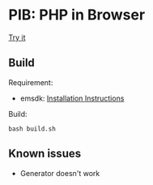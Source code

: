 # PIB: PHP in Browser

[Try it](https://oraoto.github.io/pib/)

## Build

Requirement:

+ emsdk: [Installation Instructions](https://github.com/juj/emsdk#installation-instructions)

Build:

```
bash build.sh
```

## Known issues

+ Generator doesn't work
